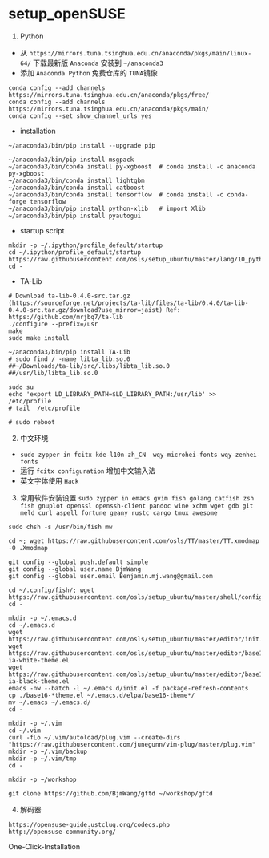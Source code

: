 # setup_openSUSE

1. Python
- 从 `https://mirrors.tuna.tsinghua.edu.cn/anaconda/pkgs/main/linux-64/` 下载最新版 `Anaconda` 安装到 `~/anaconda3`
- 添加 `Anaconda Python` 免费仓库的 `TUNA`镜像
```
conda config --add channels https://mirrors.tuna.tsinghua.edu.cn/anaconda/pkgs/free/
conda config --add channels https://mirrors.tuna.tsinghua.edu.cn/anaconda/pkgs/main/
conda config --set show_channel_urls yes
```
- installation
```
~/anaconda3/bin/pip install --upgrade pip

~/anaconda3/bin/pip install msgpack
~/anaconda3/bin/conda install py-xgboost  # conda install -c anaconda py-xgboost
~/anaconda3/bin/conda install lightgbm
~/anaconda3/bin/conda install catboost
~/anaconda3/bin/conda install tensorflow  # conda install -c conda-forge tensorflow 
~/anaconda3/bin/pip install python-xlib   # import Xlib
~/anaconda3/bin/pip install pyautogui
```
- startup script
```
mkdir -p ~/.ipython/profile_default/startup
cd ~/.ipython/profile_default/startup
https://raw.githubusercontent.com/osls/setup_ubuntu/master/lang/10_python3_startup.py
cd -
```

- TA-Lib
```
# Download ta-lib-0.4.0-src.tar.gz (https://sourceforge.net/projects/ta-lib/files/ta-lib/0.4.0/ta-lib-0.4.0-src.tar.gz/download?use_mirror=jaist) Ref: https://github.com/mrjbq7/ta-lib
./configure --prefix=/usr
make
sudo make install

~/anaconda3/bin/pip install TA-Lib
# sudo find / -name libta_lib.so.0
##~/Downloads/ta-lib/src/.libs/libta_lib.so.0
##/usr/lib/libta_lib.so.0

sudo su
echo 'export LD_LIBRARY_PATH=$LD_LIBRARY_PATH:/usr/lib' >> /etc/profile
# tail  /etc/profile

# sudo reboot
```

2. 中文环境 
- `sudo zypper in fcitx kde-l10n-zh_CN  wqy-microhei-fonts wqy-zenhei-fonts`
- 运行 `fcitx configuration` 增加中文输入法
- 英文字体使用 `Hack`

3. 常用软件安装设置
`sudo zypper in emacs gvim fish golang catfish zsh fish gnuplot openssl openssh-client pandoc wine xchm wget gdb git meld curl aspell fortune geany rustc cargo tmux awesome`

```
sudo chsh -s /usr/bin/fish mw

cd ~; wget https://raw.githubusercontent.com/osls/TT/master/TT.xmodmap -O .Xmodmap

git config --global push.default simple
git config --global user.name BjmWang
git config --global user.email Benjamin.mj.wang@gmail.com

cd ~/.config/fish/; wget https://raw.githubusercontent.com/osls/setup_ubuntu/master/shell/config.fish; cd -

mkdir -p ~/.emacs.d
cd ~/.emacs.d
wget https://raw.githubusercontent.com/osls/setup_ubuntu/master/editor/init.el
wget https://raw.githubusercontent.com/osls/setup_ubuntu/master/editor/base16-ia-white-theme.el
wget https://raw.githubusercontent.com/osls/setup_ubuntu/master/editor/base16-ia-black-theme.el
emacs -nw --batch -l ~/.emacs.d/init.el -f package-refresh-contents
cp ./base16-*theme.el ~/.emacs.d/elpa/base16-theme*/
mv ~/.emacs ~/.emacs.d/
cd -

mkdir -p ~/.vim
cd ~/.vim
curl -fLo ~/.vim/autoload/plug.vim --create-dirs "https://raw.githubusercontent.com/junegunn/vim-plug/master/plug.vim"
mkdir -p ~/.vim/backup
mkdir -p ~/.vim/tmp
cd -

mkdir -p ~/workshop

git clone https://github.com/BjmWang/gftd ~/workshop/gftd
```

4. 解码器
```
https://opensuse-guide.ustclug.org/codecs.php
http://opensuse-community.org/
```
One-Click-Installation
